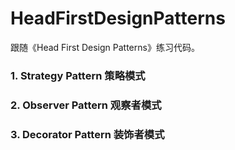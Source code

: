 # HeadFirstDesignPatterns
跟随《Head First Design Patterns》练习代码。

### 1. Strategy Pattern 策略模式
### 2. Observer Pattern 观察者模式
### 3. Decorator Pattern 装饰者模式
